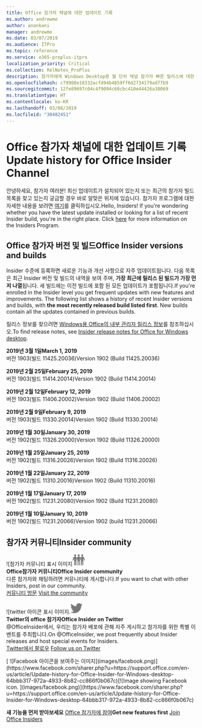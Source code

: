 ```yaml
---
title: Office 참가자 채널에 대한 업데이트 기록
ms.author: andrewmo
author: anankani
manager: andrewmo
ms.date: 03/07/2019
ms.audience: ITPro
ms.topic: reference
ms.service: o365-proplus-itpro
localization_priority: Critical
ms.collection: RelNotes_ProPlus
description: 참가자에게 Windows Desktop용 월 단위 채널 참가자 빠른 릴리스에 대한 업데이트 내역을 제공합니다.
ms.openlocfilehash: c79980e18332acfd94b4859ff6d2734179ad77b9
ms.sourcegitcommit: 12fe89697c04c4f9094c60cbc410e44426a38069
ms.translationtype: HT
ms.contentlocale: ko-KR
ms.lasthandoff: 03/08/2019
ms.locfileid: "30482451"
---
```

# <a name="update-history-for-office-insider-channel"></a><span data-ttu-id="ecf71-103">Office 참가자 채널에 대한 업데이트 기록</span><span class="sxs-lookup"><span data-stu-id="ecf71-103">Update history for Office Insider Channel</span></span>

<span data-ttu-id="ecf71-p101">안녕하세요, 참가자 여러분! 최신 업데이트가 설치되어 있는지 또는 최근의 참가자 빌드 목록을 찾고 있는지 궁금할 경우 바로 알맞은 위치에 있습니다. 참가자 프로그램에 대한 자세한 내용을 보려면 [여기](https://insider.office.com/)를 클릭하십시오.</span><span class="sxs-lookup"><span data-stu-id="ecf71-p101">Hello, Insiders! If you're wondering whether you have the latest update installed or looking for a list of recent Insider build, you're in the right place. Click [here](https://insider.office.com/) for more information on the Insiders Program.</span></span>

## <a name="office-insider-versions-and-builds"></a><span data-ttu-id="ecf71-107">Office 참가자 버전 및 빌드</span><span class="sxs-lookup"><span data-stu-id="ecf71-107">Office Insider versions and builds</span></span>

<span data-ttu-id="ecf71-p102">Insider 수준에 등록하면 새로운 기능과 개선 사항으로 자주 업데이트됩니다. 다음 목록은 최근 Insider 버전 및 빌드의 내역을 보여 주며, **가장 최근에 릴리스 된 빌드가 가장 먼저 나열**됩니다. 새 빌드에는 이전 빌드에 포함 된 모든 업데이트가 포함됩니다.</span><span class="sxs-lookup"><span data-stu-id="ecf71-p102">If you're enrolled in the Insider level you get frequent updates with new features and improvements. The following list shows a history of recent Insider versions and builds, with **the most recently released build listed first**. New builds contain all the updates contained in previous builds.</span></span> 

<span data-ttu-id="ecf71-111">릴리스 정보를 찾으려면 [Windows용 Office의 내부 관리자 릴리스 정보](https://docs.microsoft.com/ko-KR/OfficeUpdates/release-notes-office-insider)를 참조하십시오.</span><span class="sxs-lookup"><span data-stu-id="ecf71-111">To find release notes, see [Insider release notes for Office for Windows desktop](https://docs.microsoft.com/ko-KR/OfficeUpdates/release-notes-office-insider).</span></span>

<span data-ttu-id="ecf71-112">**2019년 3월 1일**</span><span class="sxs-lookup"><span data-stu-id="ecf71-112">**March 1, 2019**</span></span><br/> <span data-ttu-id="ecf71-113">버전 1903(빌드 11425.20036)</span><span class="sxs-lookup"><span data-stu-id="ecf71-113">Version 1902 (Build 11425.20036)</span></span><br/> 

<span data-ttu-id="ecf71-114">**2019년 2월 25일**</span><span class="sxs-lookup"><span data-stu-id="ecf71-114">**February 25, 2019**</span></span><br/> <span data-ttu-id="ecf71-115">버전 1903(빌드 11414.20014)</span><span class="sxs-lookup"><span data-stu-id="ecf71-115">Version 1902 (Build 11414.20014)</span></span><br/> 

<span data-ttu-id="ecf71-116">**2019년 2월 12일**</span><span class="sxs-lookup"><span data-stu-id="ecf71-116">**February 12, 2019**</span></span><br/> <span data-ttu-id="ecf71-117">버전 1903(빌드 11406.20002)</span><span class="sxs-lookup"><span data-stu-id="ecf71-117">Version 1902 (Build 11406.20002)</span></span><br/> 

<span data-ttu-id="ecf71-118">**2019년 2월 9일**</span><span class="sxs-lookup"><span data-stu-id="ecf71-118">**February 9, 2019**</span></span><br/> <span data-ttu-id="ecf71-119">버전 1903(빌드 11330.20014)</span><span class="sxs-lookup"><span data-stu-id="ecf71-119">Version 1902 (Build 11330.20014)</span></span><br/> 

<span data-ttu-id="ecf71-120">**2019년 1월 30일**</span><span class="sxs-lookup"><span data-stu-id="ecf71-120">**January 30, 2019**</span></span><br/> <span data-ttu-id="ecf71-121">버전 1902(빌드 11326.20000)</span><span class="sxs-lookup"><span data-stu-id="ecf71-121">Version 1902 (Build 11326.20000)</span></span><br/> 

<span data-ttu-id="ecf71-122">**2019년 1월 25일**</span><span class="sxs-lookup"><span data-stu-id="ecf71-122">**January 25, 2019**</span></span><br/> <span data-ttu-id="ecf71-123">버전 1902(빌드 11316.20026)</span><span class="sxs-lookup"><span data-stu-id="ecf71-123">Version 1902 (Build 11316.20026)</span></span><br/> 

<span data-ttu-id="ecf71-124">**2019년 1월 22일**</span><span class="sxs-lookup"><span data-stu-id="ecf71-124">**January 22, 2019**</span></span><br/> <span data-ttu-id="ecf71-125">버전 1902(빌드 11310.20016)</span><span class="sxs-lookup"><span data-stu-id="ecf71-125">Version 1902 (Build 11310.20016)</span></span><br/> 

<span data-ttu-id="ecf71-126">**2019년 1월 17일**</span><span class="sxs-lookup"><span data-stu-id="ecf71-126">**January 17, 2019**</span></span><br/> <span data-ttu-id="ecf71-127">버전 1902(빌드 11231.20080)</span><span class="sxs-lookup"><span data-stu-id="ecf71-127">Version 1902 (Build 11231.20080)</span></span><br/>

<span data-ttu-id="ecf71-128">**2019년 1월 10일**</span><span class="sxs-lookup"><span data-stu-id="ecf71-128">**January 10, 2019**</span></span><br/> <span data-ttu-id="ecf71-129">버전 1902(빌드 11231.20066)</span><span class="sxs-lookup"><span data-stu-id="ecf71-129">Version 1902 (build 11231.20066)</span></span><br/> 


## <a name="insider-community"></a><span data-ttu-id="ecf71-130">참가자 커뮤니티</span><span class="sxs-lookup"><span data-stu-id="ecf71-130">Insider community</span></span>

<span data-ttu-id="ecf71-131">![참가자 커뮤니티 표시 이미지</span><span class="sxs-lookup"><span data-stu-id="ecf71-131">![Image showing insider community.</span></span> ](images/insidercommunity.png) <br/>
<span data-ttu-id="ecf71-132">**Office참가자 커뮤니티**</span><span class="sxs-lookup"><span data-stu-id="ecf71-132">**Office Insider community**</span></span><br/> <span data-ttu-id="ecf71-133">다른 참가자와 채팅하려면 커뮤니티에 게시합니다.</span><span class="sxs-lookup"><span data-stu-id="ecf71-133">If you want to chat with other Insiders, post in our community.</span></span><br/><span data-ttu-id="ecf71-134"> 
[커뮤니티 방문](https://go.microsoft.com/fwlink/?linkid=843493)</span><span class="sxs-lookup"><span data-stu-id="ecf71-134"> 
[Visit the community](https://go.microsoft.com/fwlink/?linkid=843493)</span></span><br/> 

<span data-ttu-id="ecf71-135">![twitter 아이콘 표시 이미지.</span><span class="sxs-lookup"><span data-stu-id="ecf71-135">![Image showing twitter icon.</span></span> ](images/twitter.png)<br/>
<span data-ttu-id="ecf71-136">**Twitter의 office 참가자**</span><span class="sxs-lookup"><span data-stu-id="ecf71-136">**Office Insider on Twitter**</span></span><br/> <span data-ttu-id="ecf71-137">@OfficeInsider에서, 우리는 참가자 배포에 관해 자주 게시하고 참가자를 위한 특별 이벤트를 주최합니다.</span><span class="sxs-lookup"><span data-stu-id="ecf71-137">On @OfficeInsider, we post frequently about Insider releases and host special events for Insiders.</span></span><br/><span data-ttu-id="ecf71-138"> 
[Twitter에서 팔로우](https://go.microsoft.com/fwlink/?linkid=717717)</span><span class="sxs-lookup"><span data-stu-id="ecf71-138"> 
[Follow us on Twitter](https://go.microsoft.com/fwlink/?linkid=717717)</span></span><br/> 

<span data-ttu-id="ecf71-139">
  [
  ![Facebook 아이콘을 보여주는 이미지](images/facebook.png)](https://www.facebook.com/sharer.php?u=https://support.office.com/en-us/article/Update-history-for-Office-Insider-for-Windows-desktop-64bbb317-972a-4933-8b82-cc866f0b067c)</span><span class="sxs-lookup"><span data-stu-id="ecf71-139">[![Image showing Facebook icon. ](images/facebook.png)](https://www.facebook.com/sharer.php?u=https://support.office.com/en-us/article/Update-history-for-Office-Insider-for-Windows-desktop-64bbb317-972a-4933-8b82-cc866f0b067c)</span></span>


<span data-ttu-id="ecf71-140">**새 기능을 먼저 받아보세요**
[Office 참가자에 참여](https://insider.office.com/)</span><span class="sxs-lookup"><span data-stu-id="ecf71-140">**Get new features first**
[Join Office Insiders](https://insider.office.com/)</span></span>